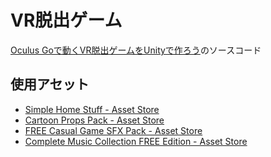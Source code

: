 # VR脱出ゲーム

[Oculus Goで動くVR脱出ゲームをUnityで作ろう](https://note.mu/copipetech/n/nf2d6e15c707f)のソースコード

## 使用アセット

* [Simple Home Stuff - Asset Store](https://assetstore.unity.com/packages/3d/simple-home-stuff-69129)
* [Cartoon Props Pack - Asset Store](https://assetstore.unity.com/packages/3d/props/cartoon-props-pack-18677)
* [FREE Casual Game SFX Pack - Asset Store](https://assetstore.unity.com/packages/audio/sound-fx/free-casual-game-sfx-pack-54116)
* [Complete Music Collection FREE Edition - Asset Store](https://assetstore.unity.com/packages/audio/music/complete-music-collection-free-edition-119129)
